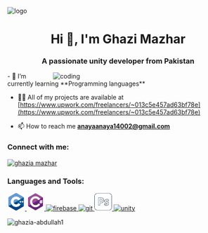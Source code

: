 ![logo](https://www.google.com/url?sa=i&url=https%3A%2F%2Fwww.shutterstock.com%2Fsearch%2Fgame-development-banner&psig=AOvVaw1d08Snm35ulsOGuzkPfpRu&ust=1703858497412000&source=images&cd=vfe&opi=89978449&ved=0CBIQjRxqFwoTCMCThtqlsoMDFQAAAAAdAAAAABAI)                                                                                          
<h1 align="center">Hi 👋, I'm Ghazi Mazhar</h1>
<h3 align="center">A passionate unity developer from Pakistan</h3>
<img align= "right" alt ="coding" width = "400" src = "https://www.google.com/url?sa=i&url=https%3A%2F%2Fgifer.com%2Fen%2FGYny&psig=AOvVaw1F0x0ZKA6DjcWA28HYgn15&ust=1703858109515000&source=images&cd=vfe&opi=89978449&ved=0CBEQjRxqFwoTCNjzzZ6ksoMDFQAAAAAdAAAAABAD">
- 🌱 I’m currently learning **Programming languages**

- 👨‍💻 All of my projects are available at [https://www.upwork.com/freelancers/~013c5e457ad63bf78e](https://www.upwork.com/freelancers/~013c5e457ad63bf78e)

- 📫 How to reach me **anayaanaya14002@gmail.com**

<h3 align="left">Connect with me:</h3>
<p align="left">
<a href="https://linkedin.com/in/ghazia mazhar" target="blank"><img align="center" src="https://raw.githubusercontent.com/rahuldkjain/github-profile-readme-generator/master/src/images/icons/Social/linked-in-alt.svg" alt="ghazia mazhar" height="30" width="40" /></a>
</p>

<h3 align="left">Languages and Tools:</h3>
<p align="left"> <a href="https://www.w3schools.com/cpp/" target="_blank" rel="noreferrer"> <img src="https://raw.githubusercontent.com/devicons/devicon/master/icons/cplusplus/cplusplus-original.svg" alt="cplusplus" width="40" height="40"/> </a> <a href="https://www.w3schools.com/cs/" target="_blank" rel="noreferrer"> <img src="https://raw.githubusercontent.com/devicons/devicon/master/icons/csharp/csharp-original.svg" alt="csharp" width="40" height="40"/> </a> <a href="https://firebase.google.com/" target="_blank" rel="noreferrer"> <img src="https://www.vectorlogo.zone/logos/firebase/firebase-icon.svg" alt="firebase" width="40" height="40"/> </a> <a href="https://git-scm.com/" target="_blank" rel="noreferrer"> <img src="https://www.vectorlogo.zone/logos/git-scm/git-scm-icon.svg" alt="git" width="40" height="40"/> </a> <a href="https://www.photoshop.com/en" target="_blank" rel="noreferrer"> <img src="https://raw.githubusercontent.com/devicons/devicon/master/icons/photoshop/photoshop-line.svg" alt="photoshop" width="40" height="40"/> </a> <a href="https://unity.com/" target="_blank" rel="noreferrer"> <img src="https://www.vectorlogo.zone/logos/unity3d/unity3d-icon.svg" alt="unity" width="40" height="40"/> </a> </p>

<p><img align="center" src="https://github-readme-stats.vercel.app/api/top-langs?username=ghazia-abdullah1&show_icons=true&locale=en&layout=compact" alt="ghazia-abdullah1" /></p>

